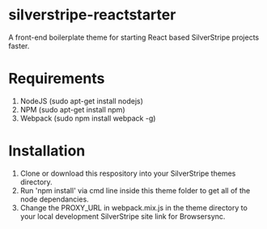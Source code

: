 # silverstripe-reactstarter
A front-end boilerplate theme for starting React based SilverStripe projects faster.

# Requirements
1. NodeJS (sudo apt-get install nodejs)
2. NPM (sudo apt-get install npm)
3. Webpack (sudo npm install webpack -g)

# Installation
1. Clone or download this respository into your SilverStripe themes directory.
2. Run 'npm install' via cmd line inside this theme folder to get all of the node dependancies.
3. Change the PROXY_URL in webpack.mix.js in the theme directory to your local development SilverStripe site link for Browsersync.


